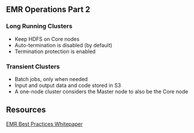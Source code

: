 ## EMR Operations Part 2

### Long Running Clusters

* Keep HDFS on Core nodes
* Auto-termination is disabled (by default)
* Termination protection is enabled

### Transient Clusters

* Batch jobs, only when needed
* Input and output data and code stored in S3
* A one-node cluster considers the Master node to also be the Core node

## Resources
[EMR Best Practices Whitepaper](https://d0.awsstatic.com/whitepapers/aws-amazon-emr-best-practices.pdf)
